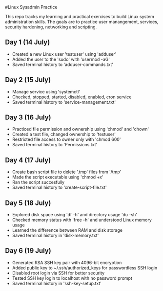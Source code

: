 #Linux Sysadmin Practice

This repo tracks my learning and practical exercises to build Linux system administration skills. The goals are to practice user manangement, services, security hardening, networking and scripting.

## Day 1 (14 July)
- Created a new Linux user 'testuser' using 'adduser'
- Added the user to the 'sudo' with 'usermod -aG'
- Saved terminal history to 'adduser-commands.txt'

## Day 2 (15 July)
- Manage service using 'systemctl'
- Checked, stopped, started, disabled, enabled, cron service
- Saved terminal history to 'service-management.txt'

## Day 3 (16 July)

- Practiced file permission and ownership using 'chmod' and 'chown'
- Created a test file, changed ownership to 'testuser'
- Restricted file access to owner only with 'chmod 600'
- Saved terminal history to 'Permissions.txt'

## Day 4 (17 July)

- Create bash script file to delete '.tmp' files from '/tmp'
- Made the script executable using 'chmod +x' 
- Ran the script succesfully
- Saved terminal history to 'create-script-file.txt'

## Day 5 (18 July)

- Explored disk space using 'df -h' and directory usage 'du -sh'
- Checked memory status with 'free -h' and understood Linux memory usage
- Learned the difference between RAM and disk storage
- Saved terminal history in 'disk-memory.txt'

## Day 6 (19 July)

- Generated RSA SSH key pair with 4096-bit encryption
- Added public key to ~/.ssh/authorized_keys for passwordless SSH login
- Disabled root login via SSH for better security
- Tested SSH key login to localhost with no password prompt
- Saved terminal history in 'ssh-key-setup.txt' 
